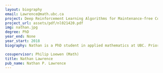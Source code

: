 ```yaml
---
layout: biography
email: Lawrence@math.ubc.ca
project: Deep Reinforcement Learning Algorithms for Maintenance-free Control in Industrial Applications
project_url: assets/pdf/nl021420.pdf
img: nathan.jpg
degree: PhD
year_end: None
year_start: 2018
biography: Nathan is a PhD student in applied mathematics at UBC. Prior to moving to Vancouver, he earned his Bachelor's and Master's degrees in mathematics at Portland State University. He is interested in the interplay between reinforcement learning and control. More specifically, his work aims to develop actionable methods based on deep reinforcement learning for maintenance-free PID control and MPC of industrial processes. Outside of research, he enjoys boardgames and ice skating.

cosupervisor: Philip Loewen (Math)
title: Nathan Lawrence
pub_name: Nathan P. Lawrence
---
```

